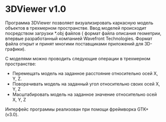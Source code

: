 # 3DViewer v1.0

Программа 3DViewer позволяет визуализировать каркасную модель объектов в трехмерном пространстве. Ввод моделей происходит посредством загрузки *.obj файлов ( формат файла описания геометрии, впервые разработанный компанией Wavefront Technologies. Формат файла открыт и принят многими поставщиками приложений для 3D-графики).

С моделями можно проводить следующие операции в трехмерном пространстве:
- Перемещать модель на заданное расстояние относительно осей X, Y, Z.
- Поворачивать модель на заданный угол относительно своих осей X, Y, Z
- Масштабировать модель на заданное значение относительно осей X, Y, Z

Интерфейс программы реализован при помощи фреймворка GTK+ (v3.0).
